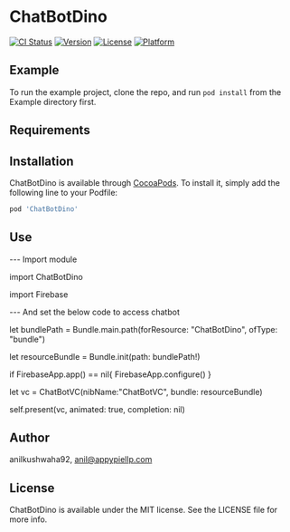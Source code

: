 # ChatBotDino

[![CI Status](https://img.shields.io/travis/anilkushwaha92/ChatBotDino.svg?style=flat)](https://travis-ci.org/anilkushwaha92/ChatBotDino)
[![Version](https://img.shields.io/cocoapods/v/ChatBotDino.svg?style=flat)](https://cocoapods.org/pods/ChatBotDino)
[![License](https://img.shields.io/cocoapods/l/ChatBotDino.svg?style=flat)](https://cocoapods.org/pods/ChatBotDino)
[![Platform](https://img.shields.io/cocoapods/p/ChatBotDino.svg?style=flat)](https://cocoapods.org/pods/ChatBotDino)

## Example

To run the example project, clone the repo, and run `pod install` from the Example directory first.

## Requirements

## Installation

ChatBotDino is available through [CocoaPods](https://cocoapods.org). To install
it, simply add the following line to your Podfile:

```ruby
pod 'ChatBotDino'
```

## Use

--- Import module 

import ChatBotDino

import Firebase

--- And set the below code to access chatbot

let bundlePath = Bundle.main.path(forResource: "ChatBotDino", ofType: "bundle")

let resourceBundle = Bundle.init(path: bundlePath!)

if FirebaseApp.app() == nil{
    FirebaseApp.configure()
}

let vc = ChatBotVC(nibName:"ChatBotVC", bundle: resourceBundle)

self.present(vc, animated: true, completion: nil)

## Author

anilkushwaha92, anil@appypiellp.com

## License

ChatBotDino is available under the MIT license. See the LICENSE file for more info.
